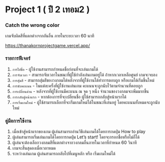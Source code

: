 # Project 1 ( ปี 2 เทอม2 )
### Catch the wrong color
เกมจับผิดสีที่แตกต่างจากอันอื่น ภายในระยะเวลา 60 นาที

https://thanakornprojectgame.vercel.app/

### รายการฟีเจอร์
1. `การใส่ชื่อ` - ผู้ใช้งานสามารถกำหนดชื่อก่อนที่จะเล่นเกมได้
2. `การจับเวลา` - สามารถจับเวลาในขณะที่ผู้ใช้กำลังเล่นเกมอยู่ได้ ถ้าหากเวลาเหลือศูนย์ เกมจะจบลง
3. `การสุ่มสี` - สามารถสุ่มสีของวงกลมได้หลังจากที่ผู้ใช้งานได้ทำการตอบถูก หรือเกมได้เริ่มขึ้นใหม่
4. `การนับคะแนน` - ในแต่ละครั้งที่ผู้ใช้งานเล่นเกม คะแนนจะถูกนับไว้ตามจำนวนที่ตอบถูก
5. `การเปลี่ยนด่าน` - หลังจากที่ผู้ใช้งานมีคะแนน ณ จุด ๆ หนึ่ง จำนวนของวงกลมจะเพิ่มมากขึ้น
6. `การกลับสู่หน้าแรก` - หากต้องการที่จะเปลี่ยนชื่อ ผู้ใช้สามารถกลับสู่หน้าแรกได้
7. `การเริ่มเกมใหม่` - ผู้ใช้สามารถเลือกที่จะเริ่มเกมใหม่ได้ในขณะที่เล่นอยู่ โดยคะแนนทั้งหมดจะถูกนับใหม่

### คู่มือการใช้งาน
1. เมื่อเข้าสู่หน้าแรกของเกม ผู้เล่นสามารถอ่านวิธีเล่นเกมได้โดยการกดปุ่ม How to play
2. ผู้เล่นสามารถเริ่มเล่นเกมได้โดยการกดปุ่ม Let’s start! โดยจะกรอกชื่อหรือไม่ก็ได้
3. ผู้เล่นจะต้องเลือกวงกลมสีที่แตกต่างจากวงกลมอื่นภายในเวลาที่กำหนด 60 วินาที
4. เกมจะสิ้นสุดลงเมื่อเวลาหมด
5. ระหว่างเล่นเกม ผู้เล่นสามารถกลับไปที่เมนูหลัก หรือ เริ่มเกมใหม่ได้
